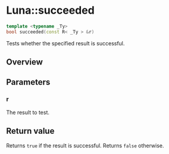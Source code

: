 # Luna::succeeded

```c++
template <typename _Ty>
bool succeeded(const R< _Ty > &r)
```

Tests whether the specified result is successful. 

## Overview


## Parameters
### r
The result to test. 

## Return value
Returns `true` if the result is successful. Returns `false` otherwise. 


